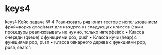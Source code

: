 # keys4
keys4
Кейс-задача № 4
Реализовать ряд юнит-тестов с использованием фреймворка googletest для каждого из следующих классов (сами процедуры реализовывать не нужно, только интерфейс): 
•	Класса очереди (queue) с функциями pop, push 
•	Класса кучи (heap) с функциями pop, push 
•	Класса бинарного дерева с функциями pop, push, search
